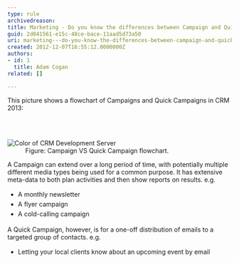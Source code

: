 ```yaml
---
type: rule
archivedreason: 
title: Marketing - Do you know the differences between Campaign and Quick Campaign in CRM 2013?
guid: 2d041561-e15c-48ce-bace-11aad5d73a50
uri: marketing---do-you-know-the-differences-between-campaign-and-quick-campaign-in-crm-2013
created: 2012-12-07T16:55:12.0000000Z
authors:
- id: 1
  title: Adam Cogan
related: []

---
```



<p>​​This picture shows a flowchart of Campaigns and Quick Campaigns&#160;in CRM 2013&#58;</p>
<br><excerpt class='endintro'></excerpt><br>
<dl class="image"><dt> 
      <img alt="Color of CRM Development Server" src="/Communication/RulesToBetterCRMForUsers/PublishingImages/CampaignVSQuickCampaign.jpg" />
   </dt><dd> Figure&#58; Campaign VS Quick Campaign flowchart.</dd></dl><p>A Campaign can extend over a long period of time, with potentially multiple different media types being used for a common purpose. It has extensive meta-data to both plan activities and then show rep​orts on results.​ e.g.<br></p><ul><li><span style="line-height&#58;1.6;">​</span><span style="line-height&#58;1.6;">​A monthly newsletter</span><br></li><li><span style="line-height&#58;1.6;">A flyer campaign</span></li><li><span style="line-height&#58;1.6;">A cold-calling campaign</span></li></ul><p>A Quick Campaign, however,&#160;is for a one-off distribution of emails to a targeted group of contacts. e.g.</p><ul><li><span style="line-height&#58;1.6;">​Letting your local clients know about an upcoming event by email​</span><br></li></ul>


